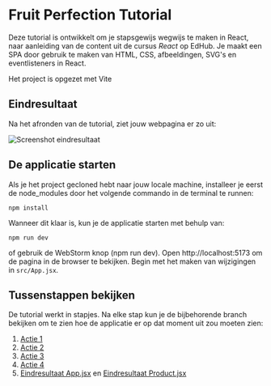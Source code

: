 # Fruit Perfection Tutorial

Deze tutorial is ontwikkelt om je stapsgewijs wegwijs te maken in React, naar aanleiding van de content uit de cursus *React* op EdHub. Je maakt een SPA door gebruik te maken van HTML, CSS, afbeeldingen, SVG's en eventlisteners in React.

Het project is opgezet met Vite

## Eindresultaat
Na het afronden van de tutorial, ziet jouw webpagina er zo uit:

![Screenshot eindresultaat](src/assets/screenshot-eindresultaat.png)

## De applicatie starten
Als je het project gecloned hebt naar jouw locale machine, installeer je eerst de node_modules
door het volgende commando in de terminal te runnen:

`npm install`

Wanneer dit klaar is, kun je de applicatie starten met behulp van:

`npm run dev`

of gebruik de WebStorm knop (npm run dev). Open http://localhost:5173 om
de pagina in de browser te bekijken. Begin met het maken van wijzigingen in `src/App.jsx`.

## Tussenstappen bekijken
De tutorial werkt in stapjes. Na elke stap kun je de bijbehorende branch bekijken om te zien hoe de
applicatie er op dat moment uit zou moeten zien:
1. [Actie 1](https://github.com/hogeschoolnovi/frontend-react-fruit-perfection/blob/stap1/src/App.jsx)
2. [Actie 2](https://github.com/hogeschoolnovi/frontend-react-fruit-perfection/blob/stap2/src/App.jsx)
3. [Actie 3](https://github.com/hogeschoolnovi/frontend-react-fruit-perfection/blob/stap3/src/App.jsx)
4. [Actie 4](https://github.com/hogeschoolnovi/frontend-react-fruit-perfection/blob/stap4/src/App.jsx)
5. [Eindresultaat App.jsx](https://github.com/hogeschoolnovi/frontend-react-fruit-perfection/blob/stap5/src/App.jsx) en [Eindresultaat Product.jsx](https://github.com/hogeschoolnovi/frontend-react-fruit-perfection/blob/stap5/src/Components/Product.jsx)
